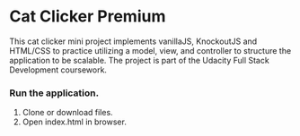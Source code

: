 # Cat Clicker Premium

This cat clicker mini project implements vanillaJS, KnockoutJS and HTML/CSS to practice utilizing a model, view, and controller to structure the application to be scalable. The project is part of the Udacity Full Stack Development coursework.

### Run the application.
1. Clone or download files.
2. Open index.html in browser.
